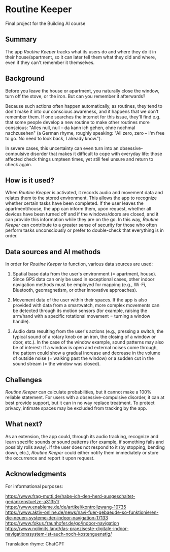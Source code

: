 # Routine Keeper

Final project for the Building AI course


## Summary

The app *Routine Keeper* tracks what its users do and where they do it in their house/apartment, so it can later tell them what they did and where, even if they can't remember it themselves.


## Background

Before you leave the house or apartment, you naturally close the window, turn off the stove, or the iron. But can you remember it afterwards?

Because such actions often happen automatically, as routines, they tend to don't make it into our conscious awareness, and it happens that we don't remember them. If one searches the internet for this issue, they'll find e.g. that some people develop a new routine to make other routines more conscious: "Alles null, null – da kann ich gehen, ohne nochmal nachzusehen" (a German rhyme, roughly speaking: "All zero, zero – I'm free to go. No need to look back, I already know.").

In severe cases, this uncertainty can even turn into an obsessive-compulsive disorder that makes it difficult to cope with everyday life: those affected check things umpteen times, yet still feel unsure and return to check again.


## How is it used?

When *Routine Keeper* is activated, it records audio and movement data and relates them to the stored environment. This allows the app to recognize whether certain tasks have been completed. If the user leaves the apartment/house, the app can inform them, upon request, whether all devices have been turned off and if the windows/doors are closed, and it can provide this information while they are on the go. In this way, *Routine Keeper* can contribute to a greater sense of security for those who often perform tasks unconsciously or prefer to double-check that everything is in order.


## Data sources and AI methods
In order for *Routine Keeper* to function, various data sources are used:

1. Spatial base data from the user's environment (= apartment, house). Since GPS data can only be used in exceptional cases, other indoor navigation methods must be employed for mapping (e.g., Wi-Fi, Bluetooth, geomagnetism, or other innovative approaches).

2. Movement data of the user within their spaces. If the app is also provided with data from a smartwatch, more complex movements can be detected through its motion sensors (for example, raising the arm/hand with a specific rotational movement = turning a window handle).

3. Audio data resulting from the user's actions (e.g., pressing a switch, the typical sound of a rotary knob on an iron, the closing of a window or door, etc.). In the case of the window example, sound patterns may also be of interest: If a window is open and external noises come through, the pattern could show a gradual increase and decrease in the volume of outside noise (= walking past the window) or a sudden cut in the sound stream (= the window was closed).

## Challenges

*Routine Keeper* can calculate probabilities, but it cannot make a 100% reliable statement. For users with a obsessive-compulsive disorder, it can at best provide support, but it can in no way replace treatment. To protect privacy, intimate spaces may be excluded from tracking by the app.


## What next?

As an extension, the app could, through its audio tracking, recognize and learn specific sounds or sound patterns (for example, if something falls and possibly rolls away). If the user does not respond to it (by stopping, bending down, etc.), *Routine Keeper* could either notify them immediately or store the occurrence and report it upon request.


## Acknowledgments

For informational purposes:

https://www.frag-mutti.de/habe-ich-den-herd-ausgeschaltet-gedankenstuetze-a31351/
https://www.enableme.de/de/artikel/kontrollzwang-10735
https://www.aktiv-online.de/news/navi-fuer-gebaeude-so-funktionieren-die-neuen-systeme-der-indoor-navigation-17133
https://www.fokus.fraunhofer.de/go/indoor-navigation
https://www.nolimits.land/das-praeziseste-digitale-indoor-navigationssystem-ist-auch-noch-kostenguenstig/

Translation rhyme:
ChatGPT
